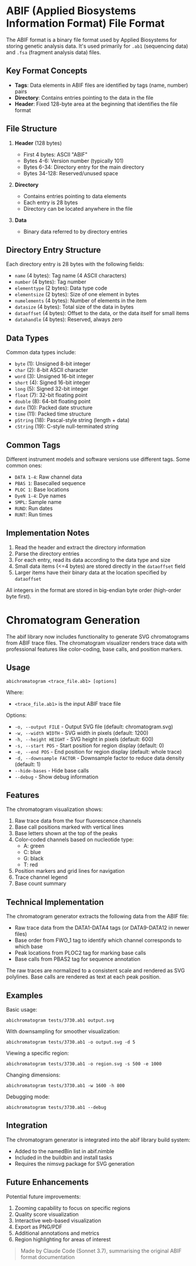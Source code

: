# ABIF (Applied Biosystems Information Format) File Format

The ABIF format is a binary file format used by Applied Biosystems for storing genetic analysis data. It's used primarily for `.ab1` (sequencing data) and `.fsa` (fragment analysis data) files.

## Key Format Concepts

- **Tags**: Data elements in ABIF files are identified by tags (name, number) pairs
- **Directory**: Contains entries pointing to the data in the file
- **Header**: Fixed 128-byte area at the beginning that identifies the file format

## File Structure

1. **Header** (128 bytes)
   - First 4 bytes: ASCII "ABIF"
   - Bytes 4-6: Version number (typically 101)
   - Bytes 6-34: Directory entry for the main directory
   - Bytes 34-128: Reserved/unused space

2. **Directory**
   - Contains entries pointing to data elements
   - Each entry is 28 bytes
   - Directory can be located anywhere in the file

3. **Data**
   - Binary data referred to by directory entries

## Directory Entry Structure

Each directory entry is 28 bytes with the following fields:
- `name` (4 bytes): Tag name (4 ASCII characters)
- `number` (4 bytes): Tag number
- `elementtype` (2 bytes): Data type code
- `elementsize` (2 bytes): Size of one element in bytes
- `numelements` (4 bytes): Number of elements in the item
- `datasize` (4 bytes): Total size of the data in bytes
- `dataoffset` (4 bytes): Offset to the data, or the data itself for small items
- `datahandle` (4 bytes): Reserved, always zero

## Data Types

Common data types include:
- `byte` (1): Unsigned 8-bit integer
- `char` (2): 8-bit ASCII character
- `word` (3): Unsigned 16-bit integer
- `short` (4): Signed 16-bit integer
- `long` (5): Signed 32-bit integer
- `float` (7): 32-bit floating point
- `double` (8): 64-bit floating point
- `date` (10): Packed date structure
- `time` (11): Packed time structure
- `pString` (18): Pascal-style string (length + data)
- `cString` (19): C-style null-terminated string

## Common Tags

Different instrument models and software versions use different tags. Some common ones:

- `DATA 1-4`: Raw channel data
- `PBAS 1`: Basecalled sequence
- `PLOC 1`: Base locations
- `DyeN 1-4`: Dye names
- `SMPL`: Sample name
- `RUND`: Run dates
- `RUNT`: Run times

## Implementation Notes

1. Read the header and extract the directory information
2. Parse the directory entries
3. For each entry, read its data according to the data type and size
4. Small data items (<=4 bytes) are stored directly in the `dataoffset` field
5. Larger items have their binary data at the location specified by `dataoffset`

All integers in the format are stored in big-endian byte order (high-order byte first).

# Chromatogram Generation

The abif library now includes functionality to generate SVG chromatograms from ABIF trace files. The chromatogram visualizer renders trace data with professional features like color-coding, base calls, and position markers.

## Usage

```
abichromatogram <trace_file.ab1> [options]
```

Where:
- `<trace_file.ab1>` is the input ABIF trace file

Options:
- `-o, --output FILE` - Output SVG file (default: chromatogram.svg)
- `-w, --width WIDTH` - SVG width in pixels (default: 1200)
- `-h, --height HEIGHT` - SVG height in pixels (default: 600)
- `-s, --start POS` - Start position for region display (default: 0)
- `-e, --end POS` - End position for region display (default: whole trace)
- `-d, --downsample FACTOR` - Downsample factor to reduce data density (default: 1)
- `--hide-bases` - Hide base calls
- `--debug` - Show debug information

## Features

The chromatogram visualization shows:

1. Raw trace data from the four fluorescence channels
2. Base call positions marked with vertical lines
3. Base letters shown at the top of the peaks
4. Color-coded channels based on nucleotide type:
   - A: green
   - C: blue
   - G: black
   - T: red
5. Position markers and grid lines for navigation
6. Trace channel legend 
7. Base count summary

## Technical Implementation

The chromatogram generator extracts the following data from the ABIF file:

- Raw trace data from the DATA1-DATA4 tags (or DATA9-DATA12 in newer files)
- Base order from FWO_1 tag to identify which channel corresponds to which base
- Peak locations from PLOC2 tag for marking base calls
- Base calls from PBAS2 tag for sequence annotation

The raw traces are normalized to a consistent scale and rendered as SVG polylines. Base calls are rendered as text at each peak position.

## Examples

Basic usage:
```
abichromatogram tests/3730.ab1 output.svg
```

With downsampling for smoother visualization:
```
abichromatogram tests/3730.ab1 -o output.svg -d 5
```

Viewing a specific region:
```
abichromatogram tests/3730.ab1 -o region.svg -s 500 -e 1000
```

Changing dimensions:
```
abichromatogram tests/3730.ab1 -w 1600 -h 800
```

Debugging mode:
```
abichromatogram tests/3730.ab1 --debug
```

## Integration

The chromatogram generator is integrated into the abif library build system:

- Added to the namedBin list in abif.nimble
- Included in the buildbin and install tasks
- Requires the nimsvg package for SVG generation

## Future Enhancements

Potential future improvements:

1. Zooming capability to focus on specific regions
2. Quality score visualization
3. Interactive web-based visualization
4. Export as PNG/PDF
5. Additional annotations and metrics
6. Region highlighting for areas of interest

> Made by Claude Code (Sonnet 3.7), summarising the original ABIF format documentation
